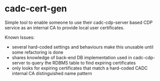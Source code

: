 # cadc-cert-gen

Simple tool to enable someone to use their cadc-cdp-server based CDP service as an internal CA to 
provide local user certificates.

Known Issues:
- several hard-coded settings and behaviours make this unusable until some refactoring is done
- shares knowledge of back-end DB implementation used in cadc-cdp-server to query the RDBMS table
  to find expiring certificates
- only looks for expiring certificates that match a hard-coded CADC internal CA distinguished name pattern

